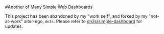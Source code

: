 #Another of Many Simple Web Dashboards

This project has been abandoned by my "work self", and forked by my "not-at-work" alter-ego, `dn3s`. Please refer to [dn3s/simple-dashboard](https://github.com/dn3s/simple-dashboard) for updates.
